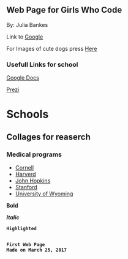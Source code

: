 ## Web Page for Girls Who Code 

By: Julia Bankes

Link to [Google](https://www.google.com/) 

For Images of cute dogs press [Here](https://www.google.com/search?q=donuts&source=lnms&tbm=isch&sa=X&ved=0ahUKEwjyscTSivLSAhVN62MKHXVJAtAQ_AUIBygC&biw=1422&bih=655#tbm=isch&q=cute+dogs&*)

### Usefull Links for school

[Google Docs](https://docs.google.com/document/u/0/?tgif=d)

[Prezi](https://prezi.com/dashboard/)



# Schools  
## Collages for reaserch 
### Medical programs 

- [Cornell](http://weill.cornell.edu/) 
- [Harverd](https://hms.harvard.edu/)
- [John Hopkins](http://www.hopkinsmedicine.org/som/)
- [Stanford](http://med.stanford.edu/)
- [University of Wyoming](http://www.uwyo.edu/wwami/)


<b>Bold 

_Italic_

`Highlighted`
```

First Web Page 
Made on March 25, 2017
